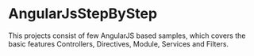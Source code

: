# AngularJsStepByStep

This projects consist of few AngularJS based samples, which covers the basic features Controllers, Directives, Module, Services and Filters.
